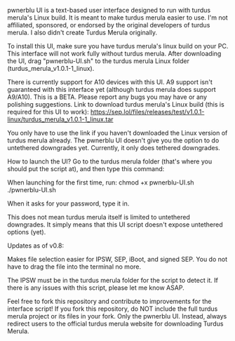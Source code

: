 pwnerblu UI is a text-based user interface designed to run with turdus merula's Linux build.
It is meant to make turdus merula easier to use. I'm not affiliated, sponsored, or endorsed by the original developers of turdus merula.
I also didn't create Turdus Merula originally.

To install this UI, make sure you have turdus merula's linux build on your PC. This interface will not work fully without turdus merula.
After downloading the UI, drag "pwnerblu-UI.sh" to the turdus merula Linux folder (turdus_merula_v1.0.1-1_linux).

There is currently support for A10 devices with this UI. A9 support isn't guaranteed with this interface yet (although turdus merula does support A9/A10).
This is a BETA. Please report any bugs you may have or any polishing suggestions.
Link to download turdus merula's Linux build (this is required for this UI to work): https://sep.lol/files/releases/test/v1.0.1-linux/turdus_merula_v1.0.1-1_linux.tar

You only have to use the link if you haven't downloaded the Linux version of turdus merula already.
The pwnerblu UI doesn't give you the option to do untethered downgrades yet. Currently, it only does tethered downgrades.

How to launch the UI? Go to the turdus merula folder (that's where you should put the script at), and then type this command:

When launching for the first time, run:
chmod +x pwnerblu-UI.sh
./pwnerblu-UI.sh

When it asks for your password, type it in.

This does not mean turdus merula itself is limited to untethered downgrades.
It simply means that this UI script doesn't expose untethered options (yet).

Updates as of v0.8:

Makes file selection easier for IPSW, SEP, iBoot, and signed SEP. 
You do not have to drag the file into the terminal no more.

The IPSW must be in the turdus merula folder for the script to detect it.
If there is any issues with this script, please let me know ASAP.

Feel free to fork this repository and contribute to improvements for the interface script!
If you fork this repository, do NOT include the full turdus merula project or its files in your fork. Only the pwnerblu UI.
Instead, always redirect users to the official turdus merula website for downloading Turdus Merula.

